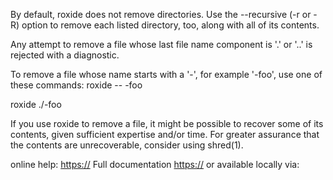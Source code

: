 By default, roxide does not remove directories.  Use the --recursive (-r or -R)
option to remove each listed directory, too, along with all of its contents.

Any attempt to remove a file whose last file name component is '.' or '..'
is rejected with a diagnostic.

To remove a file whose name starts with a '-', for example '-foo',
use one of these commands:
  roxide -- -foo

  roxide ./-foo

If you use roxide to remove a file, it might be possible to recover
some of its contents, given sufficient expertise and/or time.  For greater
assurance that the contents are unrecoverable, consider using shred(1).

online help: <https://>
Full documentation <https://>
or available locally via: 
